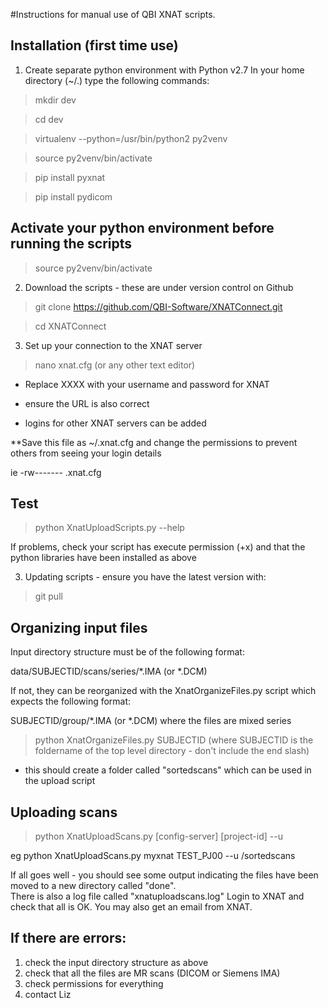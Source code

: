 #Instructions for manual use of QBI XNAT scripts.

## Installation (first time use)

1. Create separate python environment with Python v2.7
In your home directory (~/.) type the following commands:

>mkdir dev

>cd dev

>virtualenv --python=/usr/bin/python2 py2venv

>source py2venv/bin/activate

>pip install pyxnat

>pip install pydicom

## Activate your python environment before running the scripts

>source py2venv/bin/activate

2. Download the scripts - these are under version control on Github

>git clone https://github.com/QBI-Software/XNATConnect.git

>cd XNATConnect

3. Set up your connection to the XNAT server

>nano xnat.cfg (or any other text editor)
 
 - Replace XXXX with your username and password for XNAT 
 
 - ensure the URL is also correct
 
 - logins for other XNAT servers can be added
 
 **Save this file as ~/.xnat.cfg and change the permissions to prevent others from seeing your login details
 
 ie -rw------- .xnat.cfg
 
## Test

>python XnatUploadScripts.py --help

If problems, check your script has execute permission (+x) and that the python libraries have been installed as above

3. Updating scripts - ensure you have the latest version with:

>git pull

## Organizing input files

Input directory structure must be of the following format:

data/SUBJECTID/scans/series/*.IMA (or *.DCM)

If not, they can be reorganized with the XnatOrganizeFiles.py script which expects the following format:

SUBJECTID/group/*.IMA (or *.DCM) 
where the files are mixed series

>python XnatOrganizeFiles.py SUBJECTID
(where SUBJECTID is the foldername of the top level directory - don't include the end slash)
- this should create a folder called "sortedscans" which can be used in the upload script

## Uploading scans

>python XnatUploadScans.py [config-server] [project-id] --u <inputdir>

eg python XnatUploadScans.py myxnat TEST_PJ00 --u <fullpath>/sortedscans

If all goes well - you should see some output indicating the files have been moved to a new directory called "done".  
There is also a log file called "xnatuploadscans.log"
Login to XNAT and check that all is OK.
You may also get an email from XNAT.

## If there are errors:

1. check the input directory structure as above
2. check that all the files are MR scans (DICOM or Siemens IMA)
3. check permissions for everything
4. contact Liz

